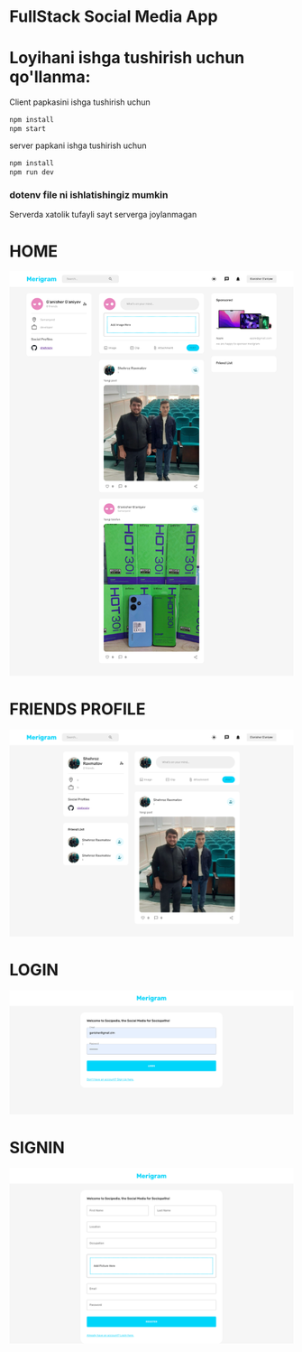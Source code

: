 # FullStack Social Media App

# Loyihani ishga tushirish uchun qo'llanma:
<p>Client papkasini ishga tushirish uchun</p>

```
npm install
npm start
```

<p>server papkani ishga tushirish uchun</p>

```
npm install
npm run dev
```

### dotenv file ni ishlatishingiz mumkin

<p>Serverda xatolik tufayli sayt serverga joylanmagan</p>

# HOME
<img src="./assets/home.png">

# FRIENDS PROFILE
<img src="./assets/friend.png">

# LOGIN
<img src="./assets/login.png">

# SIGNIN
<img src="./assets/signin.png"> 
